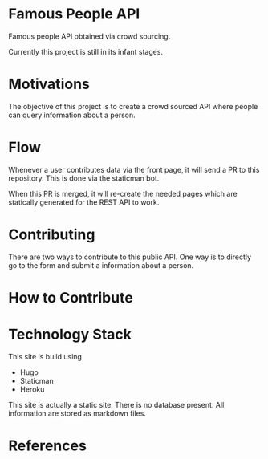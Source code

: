 # Famous People API
Famous people API obtained via crowd sourcing. 

Currently this project is still in its infant stages.

# Motivations

The objective of this project is to create a crowd sourced API where people can
query information about a person.

# Flow

Whenever a user contributes data via the front page, it will send a PR to this repository. This is done via the staticman bot.

When this PR is merged, it will re-create the needed pages which are statically generated for the REST API to work. 

# Contributing

There are two ways to contribute to this public API. One way is to directly go 
to the form and submit a information about a person. 

# How to Contribute

# Technology Stack

This site is build using 

- Hugo
- Staticman
- Heroku

This site is actually a static site. There is no database present. All information are stored as markdown files.

# References
